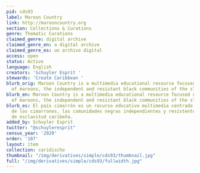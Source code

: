```yaml
---
pid: cds93
label: Maroon Country
link: http://marooncountry.org
section: Collections & Curations
genre: Thematic Curations
claimed_genre: digital archive
claimed_genre_en: a digital archive
claimed_genre_es: un archivo digital
access: open
status: Active
language: English
creators: 'Schuyler Esprit '
stewards: 'Create Caribbean '
blurb_orig: Maroon Country is a multimedia educational resource focused on the history
  of maroons, the independent and resistant black communities of the slavery-era Caribbean.
blurb_en: Maroon Country is a multimedia educational resource focused on the history
  of maroons, the independent and resistant black communities of the slavery-era Caribbean.
blurb_es: El país cimarrón es un recurso educativo multimedia centrado en la historia
  de los cimarrones, las comunidades negras independientes y resistentes de la era
  de esclavitud caribeña.
added_by: Schuyler Esprit
twitter: "@schuyleresprit"
census_year: '2020'
order: '187'
layout: item
collection: caridischo
thumbnail: "/img/derivatives/simple/cds93/thumbnail.jpg"
full: "/img/derivatives/simple/cds93/fullwidth.jpg"
---
```

